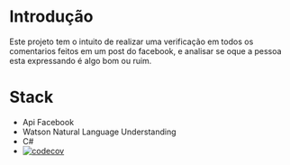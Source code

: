 # Introdução

Este projeto tem o intuito de realizar uma verificação em todos os comentarios feitos em um post do facebook, e analisar se oque a pessoa esta expressando é algo bom ou ruim.

# Stack

- Api Facebook
- Watson Natural Language Understanding
- C#
- [![codecov](https://codecov.io/gh/eduVeras/InteliMotions.Analyze/branch/master/graph/badge.svg)](https://codecov.io/gh/eduVeras/InteliMotions.Analyze)


